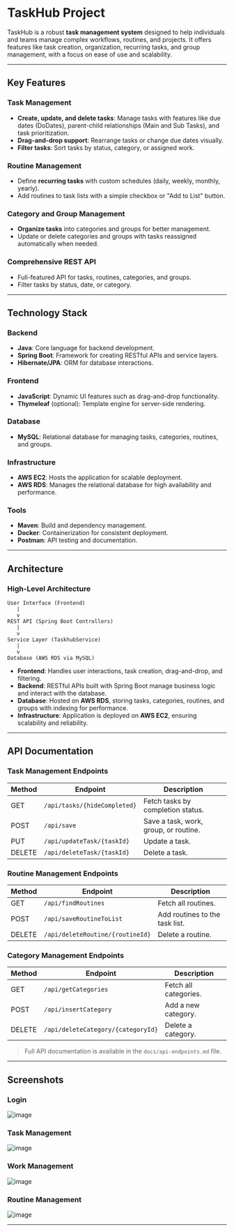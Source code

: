 # TaskHub Project

TaskHub is a robust **task management system** designed to help individuals and teams manage complex workflows, routines, and projects. It offers features like task creation, organization, recurring tasks, and group management, with a focus on ease of use and scalability.

---

## **Key Features**

### Task Management
- **Create, update, and delete tasks**: Manage tasks with features like due dates (DoDates), parent-child relationships (Main and Sub Tasks), and task prioritization.  
- **Drag-and-drop support**: Rearrange tasks or change due dates visually.  
- **Filter tasks**: Sort tasks by status, category, or assigned work.  

### Routine Management
- Define **recurring tasks** with custom schedules (daily, weekly, monthly, yearly).  
- Add routines to task lists with a simple checkbox or "Add to List" button.  

### Category and Group Management
- **Organize tasks** into categories and groups for better management.  
- Update or delete categories and groups with tasks reassigned automatically when needed.  

### Comprehensive REST API
- Full-featured API for tasks, routines, categories, and groups.  
- Filter tasks by status, date, or category.  

---

## **Technology Stack**

### Backend
- **Java**: Core language for backend development.  
- **Spring Boot**: Framework for creating RESTful APIs and service layers.  
- **Hibernate/JPA**: ORM for database interactions.  

### Frontend
- **JavaScript**: Dynamic UI features such as drag-and-drop functionality.  
- **Thymeleaf** (optional): Template engine for server-side rendering.

### Database
- **MySQL**: Relational database for managing tasks, categories, routines, and groups.  

### Infrastructure
- **AWS EC2**: Hosts the application for scalable deployment.  
- **AWS RDS**: Manages the relational database for high availability and performance.  

### Tools
- **Maven**: Build and dependency management.  
- **Docker**: Containerization for consistent deployment.  
- **Postman**: API testing and documentation.  

---

## **Architecture**

### High-Level Architecture
```plaintext
User Interface (Frontend)
   |
   v
REST API (Spring Boot Controllers)
   |
   v
Service Layer (TaskhubService)
   |
   v
Database (AWS RDS via MySQL)
```

- **Frontend**: Handles user interactions, task creation, drag-and-drop, and filtering.  
- **Backend**: RESTful APIs built with Spring Boot manage business logic and interact with the database.  
- **Database**: Hosted on **AWS RDS**, storing tasks, categories, routines, and groups with indexing for performance.  
- **Infrastructure**: Application is deployed on **AWS EC2**, ensuring scalability and reliability.

---

## **API Documentation**

### **Task Management Endpoints**
| Method | Endpoint                        | Description                       |
|--------|---------------------------------|-----------------------------------|
| GET    | `/api/tasks/{hideCompleted}`    | Fetch tasks by completion status. |
| POST   | `/api/save`                     | Save a task, work, group, or routine. |
| PUT    | `/api/updateTask/{taskId}`      | Update a task.                    |
| DELETE | `/api/deleteTask/{taskId}`      | Delete a task.                    |

### **Routine Management Endpoints**
| Method | Endpoint                        | Description                       |
|--------|---------------------------------|-----------------------------------|
| GET    | `/api/findRoutines`             | Fetch all routines.               |
| POST   | `/api/saveRoutineToList`        | Add routines to the task list.    |
| DELETE | `/api/deleteRoutine/{routineId}`| Delete a routine.                 |

### **Category Management Endpoints**
| Method | Endpoint                        | Description                       |
|--------|---------------------------------|-----------------------------------|
| GET    | `/api/getCategories`            | Fetch all categories.             |
| POST   | `/api/insertCategory`           | Add a new category.               |
| DELETE | `/api/deleteCategory/{categoryId}` | Delete a category.               |

> Full API documentation is available in the `docs/api-endpoints.md` file.

---

## **Screenshots**

### Login
![image](https://github.com/user-attachments/assets/f5ed113d-030d-4d4b-bb04-1751ff2efa61)
### Task Management
![image](https://github.com/user-attachments/assets/de847092-4b9a-4369-91c2-043f238bf18c)
### Work Management
![image](https://github.com/user-attachments/assets/e17d76bf-5ee9-4810-b042-915a8a524b97)
### Routine Management
![image](https://github.com/user-attachments/assets/2ec2d911-54b4-4331-8174-10781cce8ea1)

---
